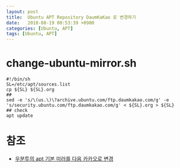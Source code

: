 ```yaml
---
layout: post
title:  Ubuntu APT Repository DaumKaKao 로 변경하기
date:   2018-08-19 00:53:39 +0900
categories: [Ubuntu, APT]
tags: [Ubuntu, APT]
---
```

# change-ubuntu-mirror.sh
    #!/bin/sh
    SL=/etc/apt/sources.list
    cp ${SL} ${SL}.org
    ## 
    sed -e 's/\(us.\)\?archive.ubuntu.com/ftp.daumkakao.com/g' -e 's/security.ubuntu.com/ftp.daumkakao.com/g' < ${SL}.org > ${SL}
    ## check
    apt update

# 참조
* [우분투의 apt 기본 미러를 다음 카카오로 변경](https://gist.github.com/lesstif/8185f143ba7b8881e767900b1c8e98ad)